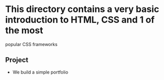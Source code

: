 # This directory contains a very basic introduction to HTML, CSS and 1 of the most
popular CSS frameworks

## Project
- We build a simple portfolio
